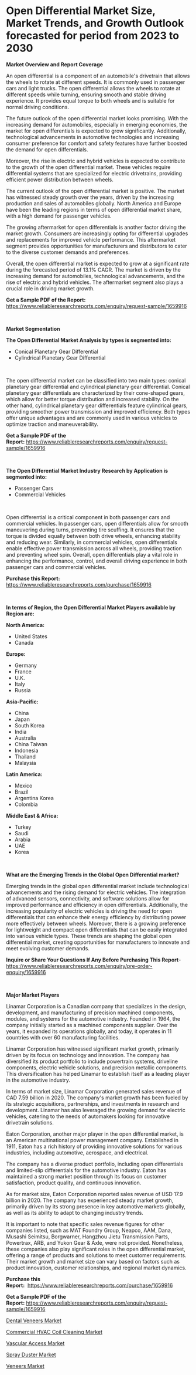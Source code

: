 <p><h1>Open Differential Market Size, Market Trends, and Growth Outlook forecasted for period from 2023 to 2030</h1></p><p><strong>Market Overview and Report Coverage</strong></p>
<p><p>An open differential is a component of an automobile's drivetrain that allows the wheels to rotate at different speeds. It is commonly used in passenger cars and light trucks. The open differential allows the wheels to rotate at different speeds while turning, ensuring smooth and stable driving experience. It provides equal torque to both wheels and is suitable for normal driving conditions.</p><p>The future outlook of the open differential market looks promising. With the increasing demand for automobiles, especially in emerging economies, the market for open differentials is expected to grow significantly. Additionally, technological advancements in automotive technologies and increasing consumer preference for comfort and safety features have further boosted the demand for open differentials.</p><p>Moreover, the rise in electric and hybrid vehicles is expected to contribute to the growth of the open differential market. These vehicles require differential systems that are specialized for electric drivetrains, providing efficient power distribution between wheels.</p><p>The current outlook of the open differential market is positive. The market has witnessed steady growth over the years, driven by the increasing production and sales of automobiles globally. North America and Europe have been the leading regions in terms of open differential market share, with a high demand for passenger vehicles.</p><p>The growing aftermarket for open differentials is another factor driving the market growth. Consumers are increasingly opting for differential upgrades and replacements for improved vehicle performance. This aftermarket segment provides opportunities for manufacturers and distributors to cater to the diverse customer demands and preferences.</p><p>Overall, the open differential market is expected to grow at a significant rate during the forecasted period of 13.1% CAGR. The market is driven by the increasing demand for automobiles, technological advancements, and the rise of electric and hybrid vehicles. The aftermarket segment also plays a crucial role in driving market growth.</p></p>
<p><strong>Get a Sample PDF of the Report:</strong> <a href="https://www.reliableresearchreports.com/enquiry/request-sample/1659916">https://www.reliableresearchreports.com/enquiry/request-sample/1659916</a></p>
<p>&nbsp;</p>
<p><strong>Market Segmentation</strong></p>
<p><strong>The Open Differential Market Analysis by types is segmented into:</strong></p>
<p><ul><li>Conical Planetary Gear Differential</li><li>Cylindrical Planetary Gear Differential</li></ul></p>
<p>&nbsp;</p>
<p><p>The open differential market can be classified into two main types: conical planetary gear differential and cylindrical planetary gear differential. Conical planetary gear differentials are characterized by their cone-shaped gears, which allow for better torque distribution and increased stability. On the other hand, cylindrical planetary gear differentials feature cylindrical gears, providing smoother power transmission and improved efficiency. Both types offer unique advantages and are commonly used in various vehicles to optimize traction and maneuverability.</p></p>
<p><strong>Get a Sample PDF of the Report:</strong>&nbsp;<a href="https://www.reliableresearchreports.com/enquiry/request-sample/1659916">https://www.reliableresearchreports.com/enquiry/request-sample/1659916</a></p>
<p>&nbsp;</p>
<p><strong>The Open Differential Market Industry Research by Application is segmented into:</strong></p>
<p><ul><li>Passenger Cars</li><li>Commercial Vehicles</li></ul></p>
<p>&nbsp;</p>
<p><p>Open differential is a critical component in both passenger cars and commercial vehicles. In passenger cars, open differentials allow for smooth maneuvering during turns, preventing tire scuffing. It ensures that the torque is divided equally between both drive wheels, enhancing stability and reducing wear. Similarly, in commercial vehicles, open differentials enable effective power transmission across all wheels, providing traction and preventing wheel spin. Overall, open differentials play a vital role in enhancing the performance, control, and overall driving experience in both passenger cars and commercial vehicles.</p></p>
<p><strong>Purchase this Report:</strong>&nbsp; <a href="https://www.reliableresearchreports.com/purchase/1659916">https://www.reliableresearchreports.com/purchase/1659916</a></p>
<p>&nbsp;</p>
<p><strong>In terms of Region, the Open Differential Market Players available by Region are:</strong></p>
<p>
    <p> <strong> North America: </strong>
        <ul>
            <li>United States</li>
            <li>Canada</li>
        </ul>
        </p> 
    <p> <strong> Europe: </strong>
        <ul>
            <li>Germany</li>
            <li>France</li>
            <li>U.K.</li>
            <li>Italy</li>
            <li>Russia</li>
        </ul>
        </p> 
    <p> <strong> Asia-Pacific: </strong>
        <ul>
            <li>China</li>
            <li>Japan</li>
            <li>South Korea</li>
            <li>India</li>
            <li>Australia</li>
            <li>China Taiwan</li>
            <li>Indonesia</li>
            <li>Thailand</li>
            <li>Malaysia</li>
        </ul>
        </p> 
    <p> <strong> Latin America: </strong>
        <ul>
            <li>Mexico</li>
            <li>Brazil</li>
            <li>Argentina Korea</li>
            <li>Colombia</li>
        </ul>
        </p> 
    <p> <strong> Middle East & Africa: </strong>
        <ul>
            <li>Turkey</li>
            <li>Saudi</li>
            <li>Arabia</li>
            <li>UAE</li>
            <li>Korea</li>
        </ul>
    </p>
    </p>
<p>&nbsp;</p>
<p><strong>What are the Emerging Trends in the Global Open Differential market?</strong></p>
<p><p>Emerging trends in the global open differential market include technological advancements and the rising demand for electric vehicles. The integration of advanced sensors, connectivity, and software solutions allow for improved performance and efficiency in open differentials. Additionally, the increasing popularity of electric vehicles is driving the need for open differentials that can enhance their energy efficiency by distributing power more effectively between wheels. Moreover, there is a growing preference for lightweight and compact open differentials that can be easily integrated into various vehicle types. These trends are shaping the global open differential market, creating opportunities for manufacturers to innovate and meet evolving customer demands.</p></p>
<p><strong>Inquire or Share Your Questions If Any Before Purchasing This Report</strong>- <a href="https://www.reliableresearchreports.com/enquiry/pre-order-enquiry/1659916">https://www.reliableresearchreports.com/enquiry/pre-order-enquiry/1659916</a></p>
<p>&nbsp;</p>
<p><strong>Major Market Players</strong></p>
<p><p>Linamar Corporation is a Canadian company that specializes in the design, development, and manufacturing of precision machined components, modules, and systems for the automotive industry. Founded in 1964, the company initially started as a machined components supplier. Over the years, it expanded its operations globally, and today, it operates in 11 countries with over 60 manufacturing facilities.</p><p>Linamar Corporation has witnessed significant market growth, primarily driven by its focus on technology and innovation. The company has diversified its product portfolio to include powertrain systems, driveline components, electric vehicle solutions, and precision metallic components. This diversification has helped Linamar to establish itself as a leading player in the automotive industry.</p><p>In terms of market size, Linamar Corporation generated sales revenue of CAD 7.59 billion in 2020. The company's market growth has been fueled by its strategic acquisitions, partnerships, and investments in research and development. Linamar has also leveraged the growing demand for electric vehicles, catering to the needs of automakers looking for innovative drivetrain solutions.</p><p>Eaton Corporation, another major player in the open differential market, is an American multinational power management company. Established in 1911, Eaton has a rich history of providing innovative solutions for various industries, including automotive, aerospace, and electrical.</p><p>The company has a diverse product portfolio, including open differentials and limited-slip differentials for the automotive industry. Eaton has maintained a strong market position through its focus on customer satisfaction, product quality, and continuous innovation.</p><p>As for market size, Eaton Corporation reported sales revenue of USD 17.9 billion in 2020. The company has experienced steady market growth, primarily driven by its strong presence in key automotive markets globally, as well as its ability to adapt to changing industry trends.</p><p>It is important to note that specific sales revenue figures for other companies listed, such as MAT Foundry Group, Neapco, AAM, Dana, Musashi Seimitsu, Borgwarner, Hangzhou Jietu Transmission Parts, Powertrax, ARB, and Yukon Gear & Axle, were not provided. Nonetheless, these companies also play significant roles in the open differential market, offering a range of products and solutions to meet customer requirements. Their market growth and market size can vary based on factors such as product innovation, customer relationships, and regional market dynamics.</p></p>
<p><strong>Purchase this Report:</strong>&nbsp;&nbsp;<a href="https://www.reliableresearchreports.com/purchase/1659916">https://www.reliableresearchreports.com/purchase/1659916</a></p>
<p></p>
<p><strong>Get a Sample PDF of the Report:</strong>&nbsp;<a href="https://www.reliableresearchreports.com/enquiry/request-sample/1659916">https://www.reliableresearchreports.com/enquiry/request-sample/1659916</a></p>
<p><p><a href="https://www.linkedin.com/pulse/dental-veneers-market-research-report-unlocks-analysis-ryy8e/">Dental Veneers Market</a></p><p><a href="https://medium.com/@royalmiller09/commercial-hvac-coil-cleaning-market-insights-into-market-cagr-market-trends-and-growth-fe395db941e6">Commercial HVAC Coil Cleaning Market</a></p><p><a href="https://www.linkedin.com/pulse/vascular-access-market-size-2023-2030-global-industrial-9kebe/">Vascular Access Market</a></p><p><a href="https://medium.com/@laneygibson1991/spray-duster-market-insights-into-market-cagr-market-trends-and-growth-strategies-d4144687fb65">Spray Duster Market</a></p><p><a href="https://www.linkedin.com/pulse/veneers-market-size-growth-forecast-from-2023-2030-ima-research-ivhie/">Veneers Market</a></p></p>